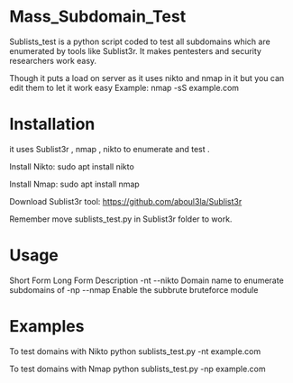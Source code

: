 # Mass_Subdomain_Test

Sublists_test is a python script coded to test all subdomains which are enumerated by tools like Sublist3r.
It makes pentesters and security researchers work easy.

Though it puts a load on server as it uses nikto and nmap in it but you can edit them to let it work easy
Example: nmap -sS example.com
    
# Installation

it uses Sublist3r , nmap , nikto to enumerate and test .

Install Nikto:
sudo apt install nikto

Install Nmap:
sudo apt install nmap
    
Download Sublist3r tool:
https://github.com/aboul3la/Sublist3r

Remember move sublists_test.py in Sublist3r folder to work.

# Usage
Short Form 	Long Form   Description
-nt 	    --nikto     Domain name to enumerate subdomains of
-np 	    --nmap      Enable the subbrute bruteforce module

# Examples

To test domains with Nikto
python sublists_test.py -nt example.com

To test domains with Nmap
python sublists_test.py -np example.com
